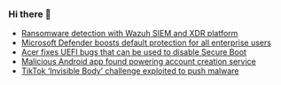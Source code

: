 ### Hi there 👋

<!--START_SECTION:feed-->
* [Ransomware detection with Wazuh SIEM and XDR platform](https://www.bleepingcomputer.com/news/security/ransomware-detection-with-wazuh-siem-and-xdr-platform/)
* [Microsoft Defender boosts default protection for all enterprise users](https://www.bleepingcomputer.com/news/microsoft/microsoft-defender-boosts-default-protection-for-all-enterprise-users/)
* [Acer fixes UEFI bugs that can be used to disable Secure Boot](https://www.bleepingcomputer.com/news/security/acer-fixes-uefi-bugs-that-can-be-used-to-disable-secure-boot/)
* [Malicious Android app found powering account creation service](https://www.bleepingcomputer.com/news/security/malicious-android-app-found-powering-account-creation-service/)
* [TikTok ‘Invisible Body’ challenge exploited to push malware](https://www.bleepingcomputer.com/news/security/tiktok-invisible-body-challenge-exploited-to-push-malware/)
<!--END_SECTION:feed-->

<!--
**frankenk/frankenk** is a ✨ _special_ ✨ repository because its `README.md` (this file) appears on your GitHub profile.

Here are some ideas to get you started:

- 🔭 I’m currently working on ...
- 🌱 I’m currently learning ...
- 👯 I’m looking to collaborate on ...
- 🤔 I’m looking for help with ...
- 💬 Ask me about ...
- 📫 How to reach me: ...
- 😄 Pronouns: ...
- ⚡ Fun fact: ...
-->



